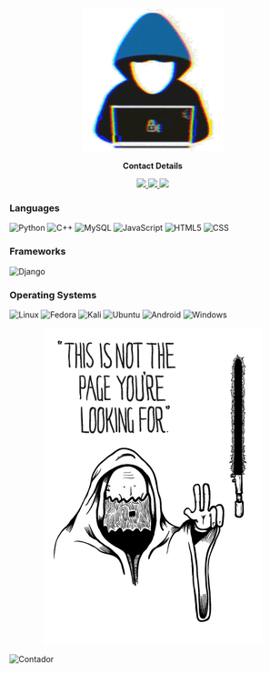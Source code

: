 <p align='center'>
    <img src="https://github.com/Bad-Sec-Tor/Bad-Sec-Tor/blob/main/prog.gif">
</p>
<b>
    <p align='center' >
Contact Details
    </p>
</b>
<p align='center'>
  <a href="https://t.me/number_one_world">
    <img src="https://img.shields.io/badge/Telegram-%230077B5.svg?logo=telegram&logoColor=white" />
  </a>
  
 <a href="https://www.linkedin.com/in/reza-chabok-4b06a8250">
    <img src="https://img.shields.io/badge/LinkedIn-%230077B5.svg?logo=LinkedIn&logoColor=white" />
  </a>
  
  <a href="mailto:r.chabok@proton.me">
    <img src="https://img.shields.io/badge/email me-%231DA1F3.svg?logo=gmail&logoColor=white" />
  </a>
</p>

<p align="center">
  



### Languages

![Python](https://img.shields.io/badge/python-3670A0?logo=python&logoColor=ffdd54)
![C++](https://img.shields.io/badge/-C++-000?&logo=c%2b%2b)
![MySQL](https://img.shields.io/badge/mysql-%2300f.svg?logo=mysql&logoColor=white)
![JavaScript](https://img.shields.io/badge/-JavaScript-000?&logo=JavaScript)
![HTML5](https://img.shields.io/badge/html5-%23E34F26.svg?logo=html5&logoColor=white)
![CSS](https://img.shields.io/badge/css3-%231572B6.svg?logo=css3)

### Frameworks
![Django](https://img.shields.io/badge/django-%23092E20.svg?logo=django&logoColor=white)

### Operating Systems

![Linux](https://img.shields.io/badge/-Linux-000?&logo=Linux)
![Fedora](https://img.shields.io/badge/Fedora-294172?logo=fedora)
![Kali](https://img.shields.io/badge/Kali-268BEE?logo=kalilinux&logoColor=black)
![Ubuntu](https://img.shields.io/badge/Ubuntu-E95420?logo=ubuntu&logoColor=white)
![Android](https://img.shields.io/badge/Android-3DDC84?logo=android&logoColor=black)
![Windows](https://img.shields.io/badge/Windows-0078D6?logo=windows)

<p align="center">
  
  <img src="https://github.com/RezaChabok/RezaChabok/blob/main/giphy.gif">
  
</p>
      
![Contador](https://komarev.com/ghpvc/?username=RezaChabok)
